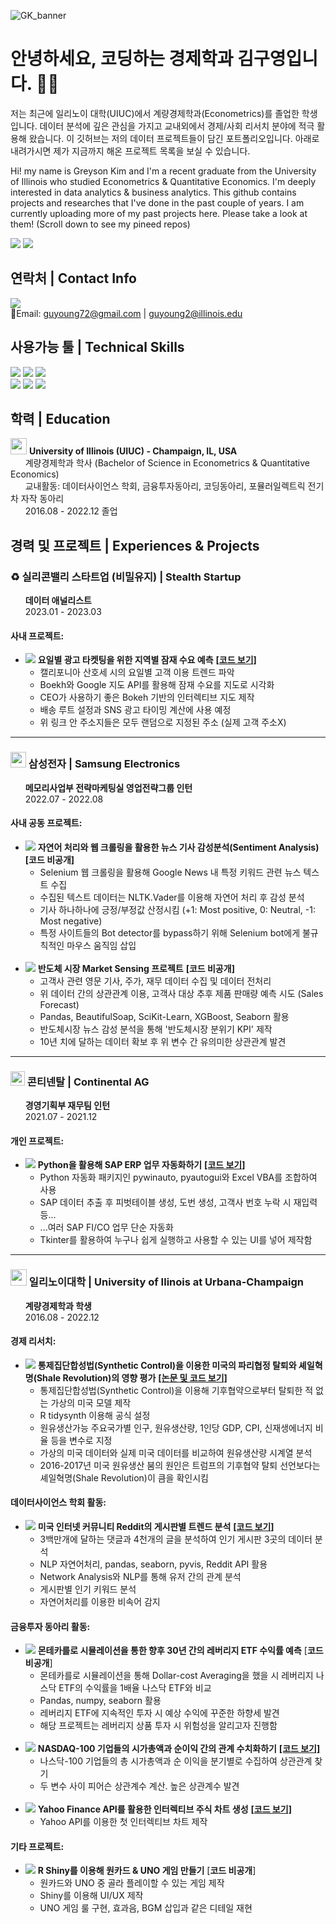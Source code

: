 ![GK_banner](https://user-images.githubusercontent.com/79275984/230888469-839a837d-9a3c-4d7f-9e83-4bc51c058fae.png)

# 안녕하세요, 코딩하는 경제학과 김구영입니다. 🦜🌴
저는 최근에 일리노이 대학(UIUC)에서 계량경제학과(Econometrics)를 졸업한 학생입니다. 데이터 분석에 깊은 관심을 가지고 교내외에서 경제/사회 리서치 분야에 적극 활용해 왔습니다. 이 깃허브는 저의 데이터 프로젝트들이 담긴 포트폴리오입니다. 아래로 내려가시면 제가 지금까지 해온 프로젝트 목록을 보실 수 있습니다.

Hi! my name is Greyson Kim and I'm a recent graduate from the University of Illinois who studied Econometrics & Quantitative Economics. I'm deeply interested in data analytics & business analytics. This github contains projects and researches that I've done in the past couple of years. I am currently uploading more of my past projects here. Please take a look at them! (Scroll down to see my pineed repos)<br>

<img src="https://github-readme-stats-git-masterrstaa-rickstaa.vercel.app/api?username=guyoung72&theme=tokyonight" />

<img src="https://hits.seeyoufarm.com/api/count/incr/badge.svg?url=https%3A%2F%2Fgithub.com%2F{guyoung72}1212%2Fhit-counter" />

## 연락처 | Contact Info
<a href="https://www.linkedin.com/in/greysonkim" target="_blank"><img src="https://img.shields.io/badge/LinkedIn-0077B5?style=for-the-badge&logo=linkedin&logoColor=white"/></a>
  <br>
📧Email: guyoung72@gmail.com | guyoung2@illinois.edu
<br>
## 사용가능 툴 | Technical Skills
<img src="https://img.shields.io/badge/Python-FFD43B?style=for-the-badge&logo=python&logoColor=blue"> <img src="https://img.shields.io/badge/R-276DC3?style=for-the-badge&logo=r&logoColor=white"> <img src="https://img.shields.io/badge/MySQL-005C84?style=for-the-badge&logo=mysql&logoColor=white"> <br>
<img src="https://img.shields.io/badge/Tableau-E97627?style=for-the-badge&logo=Tableau&logoColor=white"> <img src="https://img.shields.io/badge/PowerBI-F2C811?style=for-the-badge&logo=Power%20BI&logoColor=white"> <img src="https://img.shields.io/badge/SAP-0FAAFF?style=for-the-badge&logo=sap&logoColor=white">

## 학력 | Education
<img src="https://user-images.githubusercontent.com/79275984/218247949-2813cf39-a64c-46aa-b0e6-aaea66e52cf4.png" width="26"> **University of Illinois (UIUC) - Champaign, IL, USA**<br>
&nbsp;&nbsp;&nbsp;&nbsp;&nbsp;&nbsp;계량경제학과 학사 (Bachelor of Science in Econometrics & Quantitative Economics)<br>
&nbsp;&nbsp;&nbsp;&nbsp;&nbsp;&nbsp;교내활동: 데이터사이언스 학회, 금융투자동아리, 코딩동아리, 포뮬러일렉트릭 전기차 자작 동아리<br>
&nbsp;&nbsp;&nbsp;&nbsp;&nbsp;&nbsp;2016.08 - 2022.12 졸업<br>

## 경력 및 프로젝트 | Experiences & Projects
### ♻️ 실리콘밸리 스타트업 (비밀유지) | Stealth Startup<br>
&nbsp;&nbsp;&nbsp;&nbsp;&nbsp;&nbsp;**데이터 애널리스트**<br>
&nbsp;&nbsp;&nbsp;&nbsp;&nbsp;&nbsp;2023.01 - 2023.03

#### 사내 프로젝트:
- <img src="https://img.shields.io/badge/Python-FFD43B?style=for-the-badge&logo=python&logoColor=blue"> **요일별 광고 타켓팅을 위한 지역별 잠재 수요 예측**
[**[코드 보기]**](https://github.com/guyoung72/Market-cap-and-net-income-correlation)
  - 캘리포니아 산호세 시의 요일별 고객 이용 트렌드 파악
  - Boekh와 Google 지도 API를 활용해 잠재 수요를 지도로 시각화
  - CEO가 사용하기 좋은 Bokeh 기반의 인터렉티브 지도 제작
  - 배송 루트 설정과 SNS 광고 타이밍 계산에 사용 예정
  - 위 링크 안 주소지들은 모두 랜덤으로 지정된 주소 (실제 고객 주소X)

---

### <img src="https://user-images.githubusercontent.com/79275984/218220827-41269060-d467-4eec-93f9-a15a5461a2e6.png" width="25"> 삼성전자 | Samsung Electronics<br>
&nbsp;&nbsp;&nbsp;&nbsp;&nbsp;&nbsp;**메모리사업부 전략마케팅실 영업전략그룹 인턴**<br>
&nbsp;&nbsp;&nbsp;&nbsp;&nbsp;&nbsp;2022.07 - 2022.08

#### 사내 공동 프로젝트:
- <img src="https://img.shields.io/badge/Python-FFD43B?style=for-the-badge&logo=python&logoColor=blue"> **자연어 처리와 웹 크롤링을 활용한 뉴스 기사 감성분석(Sentiment Analysis)**
**[코드 비공개]**
  - Selenium 웹 크롤링을 활용해 Google News 내 특정 키워드 관련 뉴스 텍스트 수집
  - 수집된 텍스트 데이터는 NLTK.Vader를 이용해 자연어 처리 후 감성 분석
  - 기사 하나하나에 긍정/부정값 산정시킴 (+1: Most positive, 0: Neutral, -1: Most negative)
  - 특정 사이트들의 Bot detector를 bypass하기 위해 Selenium bot에게 불규칙적인 마우스 움직임 삽입<br><br>
- <img src="https://img.shields.io/badge/Python-FFD43B?style=for-the-badge&logo=python&logoColor=blue"> **반도체 시장 Market Sensing 프로젝트**
**[코드 비공개]**
  - 고객사 관련 영문 기사, 주가, 재무 데이터 수집 및 데이터 전처리
  - 위 데이터 간의 상관관계 이용, 고객사 대상 추후 제품 판매량 예측 시도 (Sales Forecast)
  - Pandas, BeautifulSoap, SciKit-Learn, XGBoost, Seaborn 활용
  - 반도체시장 뉴스 감성 분석을 통해 '반도체시장 분위기 KPI' 제작
  - 10년 치에 달하는 데이터 확보 후 위 변수 간 유의미한 상관관계 발견

---

### <img src="https://user-images.githubusercontent.com/79275984/218221656-6282a15e-7f25-46e7-9aa7-83e9cefc7b68.png" width="23"> 콘티넨탈 | Continental AG<br>
&nbsp;&nbsp;&nbsp;&nbsp;&nbsp;&nbsp;**경영기획부 재무팀 인턴**<br>
&nbsp;&nbsp;&nbsp;&nbsp;&nbsp;&nbsp;2021.07 - 2021.12<br>

#### 개인 프로젝트:
- <img src="https://img.shields.io/badge/Python-FFD43B?style=for-the-badge&logo=python&logoColor=blue"> **Python을 활용해 SAP ERP 업무 자동화하기**
[**[코드 보기]**](https://github.com/guyoung72/SAP-Task-Automation-using-Python)
  - Python 자동화 패키지인 pywinauto, pyautogui와 Excel VBA를 조합하여 사용
  - SAP 데이터 추출 후 피벗테이블 생성, 도번 생성, 고객사 번호 누락 시 재입력 등...
  - ...여러 SAP FI/CO 업무 단순 자동화
  - Tkinter를 활용하여 누구나 쉽게 실행하고 사용할 수 있는 UI를 넣어 제작함
---

### <img src="https://user-images.githubusercontent.com/79275984/218247949-2813cf39-a64c-46aa-b0e6-aaea66e52cf4.png" width="26"> 일리노이대학 | University of Ilinois at Urbana-Champaign<br>
&nbsp;&nbsp;&nbsp;&nbsp;&nbsp;&nbsp;**계량경제학과 학생**<br>
&nbsp;&nbsp;&nbsp;&nbsp;&nbsp;&nbsp;2016.08 - 2022.12<br>
#### **경제 리서치:**
- <img src="https://img.shields.io/badge/R-276DC3?style=for-the-badge&logo=r&logoColor=white"> **통제집단합성법(Synthetic Control)을 이용한 미국의 파리협정 탈퇴와 셰일혁명(Shale Revolution)의 영향 평가** [**[논문 및 코드 보기]**](https://github.com/guyoung72/Impact-Assessment-of-US-Withdrawl-from-Paris-Agreement)
  - 통제집단합성법(Synthetic Control)을 이용해 기후협약으로부터 탈퇴한 적 없는 가상의 미국 모델 제작
  - R tidysynth 이용해 공식 설정
  - 원유생산가능 주요국가별 인구, 원유생산량, 1인당 GDP, CPI, 신재생에너지 비율 등을 변수로 지정
  - 가상의 미국 데이터와 실제 미국 데이터를 비교하여 원유생산량 시계열 분석
  - 2016-2017년 미국 원유생산 붐의 원인은 트럼프의 기후협약 탈퇴 선언보다는 셰일혁명(Shale Revolution)이 큼을 확인시킴

#### 데이터사이언스 학회 활동:
- <img src="https://img.shields.io/badge/Python-FFD43B?style=for-the-badge&logo=python&logoColor=blue"> **미국 인터넷 커뮤니티 Reddit의 게시판별 트렌드 분석**
[**[코드 보기]**](https://github.com/guyoung72/Political-Sentiment-Analysis_Reddit)
  - 3백만개에 달하는 댓글과 4천개의 글을 분석하여 인기 게시판 3곳의 데이터 분석 
  - NLP 자연어처리, pandas, seaborn, pyvis, Reddit API 활용
  - Network Analysis와 NLP를 통해 유저 간의 관계 분석
  - 게시판별 인기 키워드 분석
  - 자연어처리를 이용한 비속어 감지

#### 금융투자 동아리 활동:
- <img src="https://img.shields.io/badge/Python-FFD43B?style=for-the-badge&logo=python&logoColor=blue"> **몬테카를로 시뮬레이션을 통한 향후 30년 간의 레버리지 ETF 수익률 예측** [**코드 비공개**]
  - 몬테카를로 시뮬레이션을 통해 Dollar-cost Averaging을 했을 시 레버리지 나스닥 ETF의 수익률을 1배율 나스닥 ETF와 비교
  - Pandas, numpy, seaborn 활용
  - 레버리지 ETF에 지속적인 투자 시 예상 수익에 꾸준한 하향세 발견
  - 해당 프로젝트는 레버리지 상품 투자 시 위험성을 알리고자 진행함<br><br>
- <img src="https://img.shields.io/badge/Python-FFD43B?style=for-the-badge&logo=python&logoColor=blue"> **NASDAQ-100 기업들의 시가총액과 순이익 간의 관계 수치화하기**
[**[코드 보기]**](https://github.com/guyoung72/Market-cap-and-net-income-correlation)
  - 나스닥-100 기업들의 총 시가총액과 순 이익을 분기별로 수집하여 상관관계 찾기
  - 두 변수 사이 피어슨 상관계수 계산. 높은 상관계수 발견 <br><br>
- <img src="https://img.shields.io/badge/Python-FFD43B?style=for-the-badge&logo=python&logoColor=blue"> **Yahoo Finance API를 활용한 인터렉티브 주식 차트 생성**
[**[코드 보기]**](https://github.com/guyoung72/Stock-Interactive-Visualizer)
  - Yahoo API를 이용한 첫 인터렉티브 차트 제작

#### 기타 프로젝트:
- <img src="https://img.shields.io/badge/R-276DC3?style=for-the-badge&logo=r&logoColor=white"> **R Shiny를 이용해 원카드 & UNO 게임 만들기** [**코드 비공개**]
  - 원카드와 UNO 중 골라 플레이할 수 있는 게임 제작
  - Shiny를 이용해 UI/UX 제작
  - UNO 게임 룰 구현, 효과음, BGM 삽입과 같은 디테일 재현
